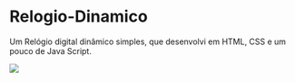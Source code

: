 # Relogio-Dinamico
Um Relógio digital dinâmico simples, que desenvolvi em HTML, CSS e um pouco de Java Script.

<img src="img.png">
